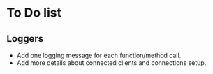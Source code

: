 # To Do list

## Loggers

- Add one logging message for each function/method call.
- Add more details about connected clients and connections setup.